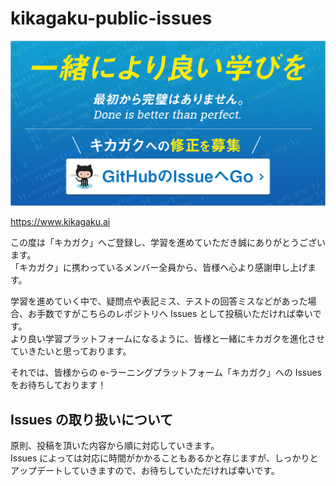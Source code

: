 # kikagaku-public-issues

![kikagaku-issues](kikagaku-issues.jpg)

https://www.kikagaku.ai

この度は「キカガク」へご登録し、学習を進めていただき誠にありがとうございます。  
「キカガク」に携わっているメンバー全員から、皆様へ心より感謝申し上げます。  

学習を進めていく中で、疑問点や表記ミス、テストの回答ミスなどがあった場合、お手数ですがこちらのレポジトリへ Issues として投稿いただければ幸いです。  
より良い学習プラットフォームになるように、皆様と一緒にキカガクを進化させていきたいと思っております。  

それでは、皆様からの e-ラーニングプラットフォーム「キカガク」への Issues をお待ちしております！

## Issues の取り扱いについて

原則、投稿を頂いた内容から順に対応していきます。  
Issues によっては対応に時間がかかることもあるかと存じますが、しっかりとアップデートしていきますので、お待ちしていただければ幸いです。
